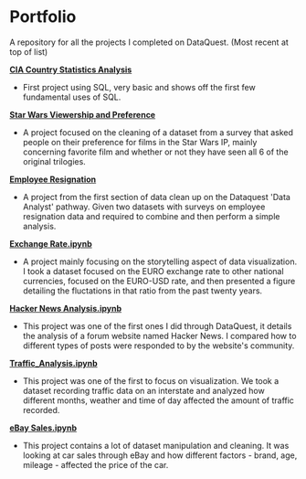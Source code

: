 # Portfolio

A repository for all the projects I completed on DataQuest. (Most recent at top of list)

[**CIA Country Statistics Analysis**](https://github.com/Chris-Raddatz/DataQuest-Projects/blob/main/Capstone%20Projects/CIA%2BData.ipynb)
- First project using SQL, very basic and shows off the first few fundamental uses of SQL.

[**Star Wars Viewership and Preference**](https://github.com/Chris-Raddatz/DataQuest-Projects/blob/main/Capstone%20Projects/starwars.ipynb)
- A project focused on the cleaning of a dataset from a survey that asked people on their preference for films in the Star Wars IP, mainly concerning favorite film and whether or not they have seen all 6 of the original trilogies. 

[**Employee Resignation**](https://github.com/ChrisRad21/DataQuest-Projects/blob/main/Capstone%20Projects/Employee.ipynb)
- A project from the first section of data clean up on the Dataquest 'Data Analyst' pathway. Given two datasets with surveys on employee resignation data and required to combine and then perform a simple analysis. 

[**Exchange Rate.ipynb**](https://github.com/ChrisRad21/DataQuest-Projects/blob/95a29ddcc6b27481942363890a642cc598992fa2/Exchange%20Rate.ipynb)
 - A project mainly focusing on the storytelling aspect of data visualization. I took a dataset focused on the EURO exchange rate to other national currencies, focused on the EURO-USD rate, and then presented a figure detailing the fluctations in that ratio from the past twenty years. 

[**Hacker News Analysis.ipynb**](https://github.com/ChrisRad21/DataQuest-Projects/blob/93755507bba14be9c9bd782285b5a8512bb90b9e/Hacker%20News%20Analysis)
- This project was one of the first ones I did through DataQuest, it details the analysis of a forum website named Hacker News. I compared how to different types of posts were responded to by the website's community.

[**Traffic_Analysis.ipynb**](https://github.com/ChrisRad21/DataQuest-Projects/blob/93755507bba14be9c9bd782285b5a8512bb90b9e/Traffic_Analysis.ipynb)
- This project was one of the first to focus on visualization. We took a dataset recording traffic data on an interstate and analyzed how different months, weather and time of day affected the amount of traffic recorded. 

[**eBay Sales.ipynb**](https://github.com/ChrisRad21/DataQuest-Projects/blob/93755507bba14be9c9bd782285b5a8512bb90b9e/eBay%20Sales)
- This project contains a lot of dataset manipulation and cleaning. It was looking at car sales through eBay and how different factors - brand, age, mileage - affected the price of the car. 
